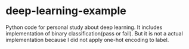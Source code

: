 # deep-learning-example
Python code for personal study about deep learning. It includes implementation of binary classification(pass or fail). But it is not a actual implementation because I did not apply one-hot encoding to label.
